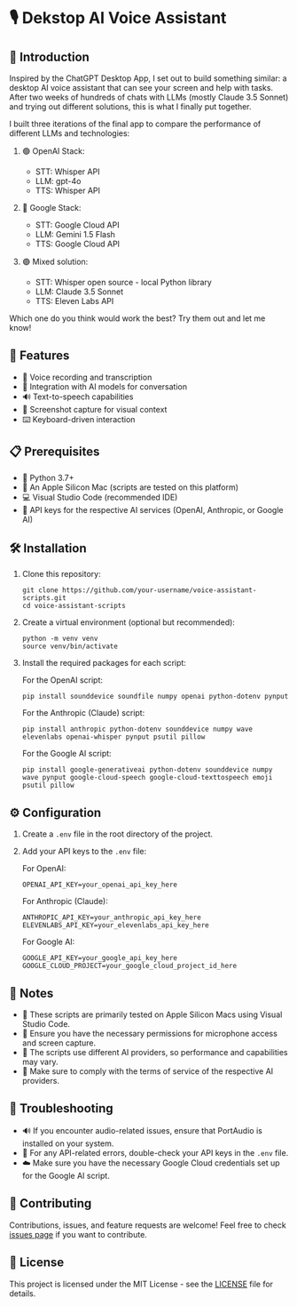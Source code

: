# 🎙️ Dekstop AI Voice Assistant

## 🌟 Introduction

Inspired by the ChatGPT Desktop App, I set out to build something similar: a desktop AI voice assistant that can see your screen and help with tasks. After two weeks of hundreds of chats with LLMs (mostly Claude 3.5 Sonnet) and trying out different solutions, this is what I finally put together.

I built three iterations of the final app to compare the performance of different LLMs and technologies:

1. 🟢 OpenAI Stack:
   - STT: Whisper API
   - LLM: gpt-4o
   - TTS: Whisper API

2. 🔵 Google Stack:
   - STT: Google Cloud API
   - LLM: Gemini 1.5 Flash
   - TTS: Google Cloud API

3. 🟣 Mixed solution:
   - STT: Whisper open source - local Python library
   - LLM: Claude 3.5 Sonnet
   - TTS: Eleven Labs API

Which one do you think would work the best? Try them out and let me know!

## 🚀 Features

- 🎤 Voice recording and transcription
- 🤖 Integration with AI models for conversation
- 🔊 Text-to-speech capabilities
- 📸 Screenshot capture for visual context
- ⌨️ Keyboard-driven interaction

## 📋 Prerequisites

- 🐍 Python 3.7+
- 🍎 An Apple Silicon Mac (scripts are tested on this platform)
- 💻 Visual Studio Code (recommended IDE)
- 🔑 API keys for the respective AI services (OpenAI, Anthropic, or Google AI)

## 🛠️ Installation

1. Clone this repository:
   ```
   git clone https://github.com/your-username/voice-assistant-scripts.git
   cd voice-assistant-scripts
   ```

2. Create a virtual environment (optional but recommended):
   ```
   python -m venv venv
   source venv/bin/activate
   ```

3. Install the required packages for each script:

   For the OpenAI script:
   ```
   pip install sounddevice soundfile numpy openai python-dotenv pynput
   ```

   For the Anthropic (Claude) script:
   ```
   pip install anthropic python-dotenv sounddevice numpy wave elevenlabs openai-whisper pynput psutil pillow
   ```

   For the Google AI script:
   ```
   pip install google-generativeai python-dotenv sounddevice numpy wave pynput google-cloud-speech google-cloud-texttospeech emoji psutil pillow
   ```

## ⚙️ Configuration

1. Create a `.env` file in the root directory of the project.
2. Add your API keys to the `.env` file:

   For OpenAI:
   ```
   OPENAI_API_KEY=your_openai_api_key_here
   ```

   For Anthropic (Claude):
   ```
   ANTHROPIC_API_KEY=your_anthropic_api_key_here
   ELEVENLABS_API_KEY=your_elevenlabs_api_key_here
   ```

   For Google AI:
   ```
   GOOGLE_API_KEY=your_google_api_key_here
   GOOGLE_CLOUD_PROJECT=your_google_cloud_project_id_here
   ```

## 📝 Notes

- 🍎 These scripts are primarily tested on Apple Silicon Macs using Visual Studio Code.
- 🎤 Ensure you have the necessary permissions for microphone access and screen capture.
- 🤖 The scripts use different AI providers, so performance and capabilities may vary.
- 📜 Make sure to comply with the terms of service of the respective AI providers.

## 🔧 Troubleshooting

- 🔊 If you encounter audio-related issues, ensure that PortAudio is installed on your system.
- 🔑 For any API-related errors, double-check your API keys in the `.env` file.
- ☁️ Make sure you have the necessary Google Cloud credentials set up for the Google AI script.

## 🤝 Contributing

Contributions, issues, and feature requests are welcome! Feel free to check [issues page](https://github.com/your-username/voice-assistant-scripts/issues) if you want to contribute.

## 📄 License

This project is licensed under the MIT License - see the [LICENSE](LICENSE) file for details.
